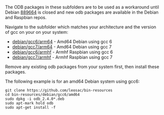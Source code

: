 
The ODB packages in these subfolders are to be used as a workaround until Debian [889664](https://bugs.debian.org/cgi-bin/bugreport.cgi?bug=889664) is closed and new odb packages are available in the Debian and Raspbian repos.

Navigate to the subfolder which matches your architecture and the version of gcc on your on your system:

- [debian/gcc6/arm64](https://github.com/leosac/bin-resources/tree/master/debian/gcc6/arm64) - Amd64 Debian using gcc 6
- [debian/gcc7/arm64](https://github.com/leosac/bin-resources/tree/master/debian/gcc7/arm64) - Amd64 Debian using gcc 7
- [debian/gcc6/armhf](https://github.com/leosac/bin-resources/tree/master/debian/gcc6/armhf) - Armhf Raspbian using gcc 6
- [debian/gcc7/armhf](https://github.com/leosac/bin-resources/tree/master/debian/gcc7/armhf) - Armhf Raspbian using gcc 7

Remove any existing odb packages from your system first, then install these packages.

The following example is for an amd64 Debian system using gcc6:
```
git clone https://github.com/leosac/bin-resources
cd bin-resources/debian/gcc6/amd64
sudo dpkg -i odb_2.4.0*.deb
sudo apt-mark hold odb
sudo apt-get install -f
```
